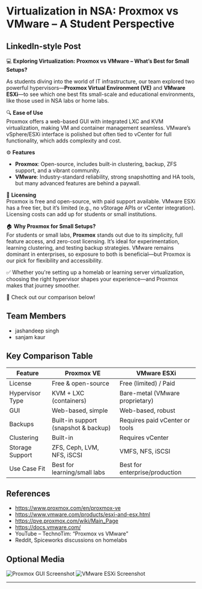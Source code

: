# Virtualization in NSA: Proxmox vs VMware – A Student Perspective

## LinkedIn-style Post

💻 **Exploring Virtualization: Proxmox vs VMware – What’s Best for Small Setups?**

As students diving into the world of IT infrastructure, our team explored two powerful hypervisors—**Proxmox Virtual Environment (VE)** and **VMware ESXi**—to see which one best fits small-scale and educational environments, like those used in NSA labs or home labs.

🔍 **Ease of Use**  
Proxmox offers a web-based GUI with integrated LXC and KVM virtualization, making VM and container management seamless. VMware’s vSphere/ESXi interface is polished but often tied to vCenter for full functionality, which adds complexity and cost.

⚙️ **Features**  
- **Proxmox**: Open-source, includes built-in clustering, backup, ZFS support, and a vibrant community.  
- **VMware**: Industry-standard reliability, strong snapshotting and HA tools, but many advanced features are behind a paywall.

💸 **Licensing**  
Proxmox is free and open-source, with paid support available. VMware ESXi has a free tier, but it’s limited (e.g., no vStorage APIs or vCenter integration). Licensing costs can add up for students or small institutions.

🏠 **Why Proxmox for Small Setups?**  
For students or small labs, **Proxmox** stands out due to its simplicity, full feature access, and zero-cost licensing. It’s ideal for experimentation, learning clustering, and testing backup strategies. VMware remains dominant in enterprises, so exposure to both is beneficial—but Proxmox is our pick for flexibility and accessibility.

✅ Whether you're setting up a homelab or learning server virtualization, choosing the right hypervisor shapes your experience—and Proxmox makes that journey smoother.

🔗 Check out our comparison below!

## Team Members

- jashandeep singh
- sanjam kaur

## Key Comparison Table

| Feature             | Proxmox VE                      | VMware ESXi                    |
|---------------------|----------------------------------|--------------------------------|
| License             | Free & open-source              | Free (limited) / Paid          |
| Hypervisor Type     | KVM + LXC (containers)          | Bare-metal (VMware proprietary)|
| GUI                 | Web-based, simple                | Web-based, robust              |
| Backups             | Built-in support (snapshot & backup) | Requires paid vCenter or tools |
| Clustering          | Built-in                        | Requires vCenter               |
| Storage Support     | ZFS, Ceph, LVM, NFS, iSCSI       | VMFS, NFS, iSCSI               |
| Use Case Fit        | Best for learning/small labs     | Best for enterprise/production |

## References

- https://www.proxmox.com/en/proxmox-ve
- https://www.vmware.com/products/esxi-and-esx.html
- https://pve.proxmox.com/wiki/Main_Page
- https://docs.vmware.com/
- YouTube – TechnoTim: “Proxmox vs VMware”
- Reddit, Spiceworks discussions on homelabs

## Optional Media

![Proxmox GUI Screenshot](screenshots/proxmox-gui.png)
![VMware ESXi Screenshot](screenshots/vmware-gui.png)

---

